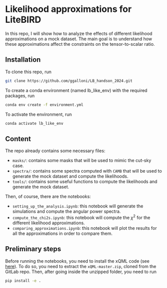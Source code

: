 # Likelihood approximations for LiteBIRD

In this repo, I will show how to analyze the effects of different likelihood
approximations on a mock dataset. The main goal is to understand how these
approximations affect the constraints on the tensor-to-scalar ratio.

## Installation

To clone this repo, run

```bash
git clone https://github.com/ggalloni/LB_handson_2024.git
```

To create a conda environment (named lb_like_env) with the required packages, run

```bash
conda env create -f environment.yml
```

To activate the environment, run

```bash
conda activate lb_like_env
```

## Content

The repo already contains some necessary files:

- `masks/`: contains some masks that will be used to mimic the cut-sky case.
- `spectra/`: contains some spectra computed with `CAMB` that will be used to generate the
            mock dataset and compute the likelihoods.
- `tools/`: contains some useful functions to compute the likelihoods and generate the mock dataset.

Then, of course, there are the notebooks:

- `setting_up_the_analysis.ipynb`: this notebook will generate the simulations and
                                    compute the angular power spectra.
- `compute_the_chi2s.ipynb`: this notebook will compute the $\chi^2$ for the different
                                likelihood approximations.
- `comparing_approximations.ipynb`: this notebook will plot the results for all the
                                    approximations in order to compare them.

## Preliminary steps

Before running the notebooks, you need to install the xQML code (see [here](https://gitlab.in2p3.fr/xQML/xQML)). To do so, you need to
extract the `xQML-master.zip`, cloned from the GitLab repo. Then, after going inside the unzipped folder, you
need to run

```bash
pip install -e .
```
